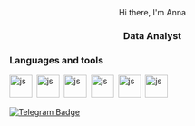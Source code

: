 

<!--
**RuposovaAnna/RuposovaAnna** is a ✨ _special_ ✨ repository because its `README.md` (this file) appears on your GitHub profile.

Here are some ideas to get you started:

- 🔭 I’m currently working on ...
- 🌱 I’m currently learning ...
- 👯 I’m looking to collaborate on ...
- 🤔 I’m looking for help with ...
- 💬 Ask me about ...
- 📫 How to reach me: ...
- 😄 Pronouns: ...
- ⚡ Fun fact: ...
-->
<div id="header" align="center"> 
  <hl> Hi there, I'm Anna</h1>
<h3>Data Analyst</h3>
</div>
 
### Languages and tools 
<img src="https://cdn.jsdelivr.net/gh/devicons/devicon@latest/icons/postgresql/postgresql-plain-wordmark.svg" 
title="js" width="40" height= "40"/>&nbsp;
<img src="https://cdn.jsdelivr.net/gh/devicons/devicon@latest/icons/python/python-plain-wordmark.svg" 
title="js" width="40" height= "40"/>&nbsp;
<img src="https://cdn.jsdelivr.net/gh/devicons/devicon@latest/icons/jupyter/jupyter-original-wordmark.svg"
title="js" width="40" height= "40"/>&nbsp;
<img src="https://cdn.jsdelivr.net/gh/devicons/devicon@latest/icons/pandas/pandas-line-wordmark.svg" 
title="js" width="40" height= "40"/>&nbsp;
<img src="https://cdn.jsdelivr.net/gh/devicons/devicon@latest/icons/numpy/numpy-plain-wordmark.svg" 
title="js" width="40" height= "40"/>&nbsp;
<img src="https://cdn.jsdelivr.net/gh/devicons/devicon@latest/icons/matplotlib/matplotlib-plain-wordmark.svg"
title="js" width="40" height= "40"/>&nbsp;
          
<div id="badges">
  <a href="https://t.me/Anna_Rup">
    <img src="https://img.shields.io/badge/Telegram-blue?style=for-the-badge&logo=Telegram&logoColor=white" alt="Telegram Badge"/>
  </a>
</div>
          
          
          

            
